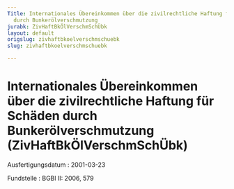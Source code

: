 ```yaml
---
Title: Internationales Übereinkommen über die zivilrechtliche Haftung für Schäden
  durch Bunkerölverschmutzung
jurabk: ZivHaftBkÖlVerschmSchÜbk
layout: default
origslug: zivhaftbkoelverschmschuebk
slug: zivhaftbkoelverschmschuebk

---
```


# Internationales Übereinkommen über die zivilrechtliche Haftung für Schäden durch Bunkerölverschmutzung (ZivHaftBkÖlVerschmSchÜbk)

Ausfertigungsdatum
:   2001-03-23

Fundstelle
:   BGBl II: 2006, 579

